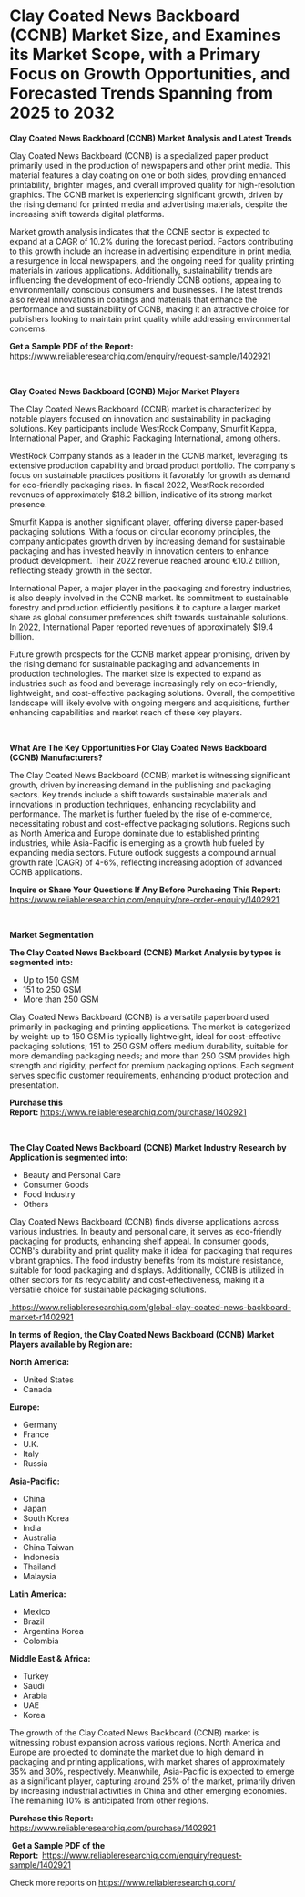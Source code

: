 <p><h1>Clay Coated News Backboard (CCNB) Market Size, and Examines its Market Scope, with a Primary Focus on Growth Opportunities, and Forecasted Trends Spanning from 2025 to 2032</h1></p><p><strong>Clay Coated News Backboard (CCNB) Market Analysis and Latest Trends</strong></p>
<p><p>Clay Coated News Backboard (CCNB) is a specialized paper product primarily used in the production of newspapers and other print media. This material features a clay coating on one or both sides, providing enhanced printability, brighter images, and overall improved quality for high-resolution graphics. The CCNB market is experiencing significant growth, driven by the rising demand for printed media and advertising materials, despite the increasing shift towards digital platforms.</p><p>Market growth analysis indicates that the CCNB sector is expected to expand at a CAGR of 10.2% during the forecast period. Factors contributing to this growth include an increase in advertising expenditure in print media, a resurgence in local newspapers, and the ongoing need for quality printing materials in various applications. Additionally, sustainability trends are influencing the development of eco-friendly CCNB options, appealing to environmentally conscious consumers and businesses. The latest trends also reveal innovations in coatings and materials that enhance the performance and sustainability of CCNB, making it an attractive choice for publishers looking to maintain print quality while addressing environmental concerns.</p></p>
<p><strong>Get a Sample PDF of the Report:&nbsp;</strong> <a href="https://www.reliableresearchiq.com/enquiry/request-sample/1402921?utm_campaign=1137&utm_medium=2&utm_source=Github&utm_content=ia&utm_term=12012025&utm_id=clay-coated-news-backboard-ccnb">https://www.reliableresearchiq.com/enquiry/request-sample/1402921</a></p>
<p>&nbsp;</p>
<p><strong>Clay Coated News Backboard (CCNB) Major Market Players</strong></p>
<p><p>The Clay Coated News Backboard (CCNB) market is characterized by notable players focused on innovation and sustainability in packaging solutions. Key participants include WestRock Company, Smurfit Kappa, International Paper, and Graphic Packaging International, among others.</p><p>WestRock Company stands as a leader in the CCNB market, leveraging its extensive production capability and broad product portfolio. The company's focus on sustainable practices positions it favorably for growth as demand for eco-friendly packaging rises. In fiscal 2022, WestRock recorded revenues of approximately $18.2 billion, indicative of its strong market presence.</p><p>Smurfit Kappa is another significant player, offering diverse paper-based packaging solutions. With a focus on circular economy principles, the company anticipates growth driven by increasing demand for sustainable packaging and has invested heavily in innovation centers to enhance product development. Their 2022 revenue reached around €10.2 billion, reflecting steady growth in the sector.</p><p>International Paper, a major player in the packaging and forestry industries, is also deeply involved in the CCNB market. Its commitment to sustainable forestry and production efficiently positions it to capture a larger market share as global consumer preferences shift towards sustainable solutions. In 2022, International Paper reported revenues of approximately $19.4 billion.</p><p>Future growth prospects for the CCNB market appear promising, driven by the rising demand for sustainable packaging and advancements in production technologies. The market size is expected to expand as industries such as food and beverage increasingly rely on eco-friendly, lightweight, and cost-effective packaging solutions. Overall, the competitive landscape will likely evolve with ongoing mergers and acquisitions, further enhancing capabilities and market reach of these key players.</p></p>
<p>&nbsp;</p>
<p><strong>What Are The Key Opportunities For Clay Coated News Backboard (CCNB) Manufacturers?</strong></p>
<p><p>The Clay Coated News Backboard (CCNB) market is witnessing significant growth, driven by increasing demand in the publishing and packaging sectors. Key trends include a shift towards sustainable materials and innovations in production techniques, enhancing recyclability and performance. The market is further fueled by the rise of e-commerce, necessitating robust and cost-effective packaging solutions. Regions such as North America and Europe dominate due to established printing industries, while Asia-Pacific is emerging as a growth hub fueled by expanding media sectors. Future outlook suggests a compound annual growth rate (CAGR) of 4-6%, reflecting increasing adoption of advanced CCNB applications.</p></p>
<p><strong>Inquire or Share Your Questions If Any Before Purchasing This Report:</strong> <a href="https://www.reliableresearchiq.com/enquiry/pre-order-enquiry/1402921?utm_campaign=1137&utm_medium=2&utm_source=Github&utm_content=ia&utm_term=12012025&utm_id=clay-coated-news-backboard-ccnb">https://www.reliableresearchiq.com/enquiry/pre-order-enquiry/1402921</a></p>
<p>&nbsp;</p>
<p><strong>Market Segmentation</strong></p>
<p><strong>The Clay Coated News Backboard (CCNB) Market Analysis by types is segmented into:</strong></p>
<p><ul><li>Up to 150 GSM</li><li>151 to 250 GSM</li><li>More than 250 GSM</li></ul></p>
<p><p>Clay Coated News Backboard (CCNB) is a versatile paperboard used primarily in packaging and printing applications. The market is categorized by weight: up to 150 GSM is typically lightweight, ideal for cost-effective packaging solutions; 151 to 250 GSM offers medium durability, suitable for more demanding packaging needs; and more than 250 GSM provides high strength and rigidity, perfect for premium packaging options. Each segment serves specific customer requirements, enhancing product protection and presentation.</p></p>
<p><strong>Purchase this Report:&nbsp;</strong><a href="https://www.reliableresearchiq.com/purchase/1402921?utm_campaign=1137&utm_medium=2&utm_source=Github&utm_content=ia&utm_term=12012025&utm_id=clay-coated-news-backboard-ccnb">https://www.reliableresearchiq.com/purchase/1402921</a></p>
<p>&nbsp;</p>
<p><strong>The Clay Coated News Backboard (CCNB) Market Industry Research by Application is segmented into:</strong></p>
<p><ul><li>Beauty and Personal Care</li><li>Consumer Goods</li><li>Food Industry</li><li>Others</li></ul></p>
<p><p>Clay Coated News Backboard (CCNB) finds diverse applications across various industries. In beauty and personal care, it serves as eco-friendly packaging for products, enhancing shelf appeal. In consumer goods, CCNB's durability and print quality make it ideal for packaging that requires vibrant graphics. The food industry benefits from its moisture resistance, suitable for food packaging and displays. Additionally, CCNB is utilized in other sectors for its recyclability and cost-effectiveness, making it a versatile choice for sustainable packaging solutions.</p></p>
<p><a href="https://www.reliableresearchiq.com/global-clay-coated-news-backboard-market-r1402921?utm_campaign=1137&utm_medium=2&utm_source=Github&utm_content=ia&utm_term=12012025&utm_id=clay-coated-news-backboard-ccnb">&nbsp;https://www.reliableresearchiq.com/global-clay-coated-news-backboard-market-r1402921</a></p>
<p><strong>In terms of Region, the Clay Coated News Backboard (CCNB) Market Players available by Region are:</strong></p>
<p>
    <p> <strong> North America: </strong>
        <ul>
            <li>United States</li>
            <li>Canada</li>
        </ul>
        </p> 
    <p> <strong> Europe: </strong>
        <ul>
            <li>Germany</li>
            <li>France</li>
            <li>U.K.</li>
            <li>Italy</li>
            <li>Russia</li>
        </ul>
        </p> 
    <p> <strong> Asia-Pacific: </strong>
        <ul>
            <li>China</li>
            <li>Japan</li>
            <li>South Korea</li>
            <li>India</li>
            <li>Australia</li>
            <li>China Taiwan</li>
            <li>Indonesia</li>
            <li>Thailand</li>
            <li>Malaysia</li>
        </ul>
        </p> 
    <p> <strong> Latin America: </strong>
        <ul>
            <li>Mexico</li>
            <li>Brazil</li>
            <li>Argentina Korea</li>
            <li>Colombia</li>
        </ul>
        </p> 
    <p> <strong> Middle East & Africa: </strong>
        <ul>
            <li>Turkey</li>
            <li>Saudi</li>
            <li>Arabia</li>
            <li>UAE</li>
            <li>Korea</li>
        </ul>
    </p>
    </p>
<p><p>The growth of the Clay Coated News Backboard (CCNB) market is witnessing robust expansion across various regions. North America and Europe are projected to dominate the market due to high demand in packaging and printing applications, with market shares of approximately 35% and 30%, respectively. Meanwhile, Asia-Pacific is expected to emerge as a significant player, capturing around 25% of the market, primarily driven by increasing industrial activities in China and other emerging economies. The remaining 10% is anticipated from other regions.</p></p>
<p><strong>Purchase this Report: </strong><a href="https://www.reliableresearchiq.com/purchase/1402921?utm_campaign=1137&utm_medium=2&utm_source=Github&utm_content=ia&utm_term=12012025&utm_id=clay-coated-news-backboard-ccnb">https://www.reliableresearchiq.com/purchase/1402921</a></p>
<p>&nbsp;<strong>Get a Sample PDF of the Report:&nbsp;&nbsp;</strong><a href="https://www.reliableresearchiq.com/enquiry/request-sample/1402921?utm_campaign=1137&utm_medium=2&utm_source=Github&utm_content=ia&utm_term=12012025&utm_id=clay-coated-news-backboard-ccnb">https://www.reliableresearchiq.com/enquiry/request-sample/1402921</a></p>
<p><strong></strong></p>
<p>Check more reports on <a href="https://www.reliableresearchiq.com/?utm_campaign=1137&utm_medium=2&utm_source=Github&utm_content=ia&utm_term=12012025&utm_id=clay-coated-news-backboard-ccnb">https://www.reliableresearchiq.com/</a></p>